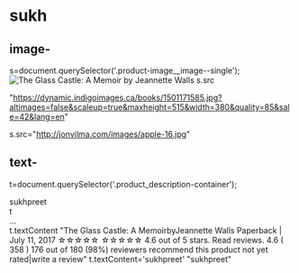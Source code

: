 # sukh
## image-
s=document.querySelector('.product-image__image--single');
<img class="product-image__image--single" src="http://jonvilma.com/images/apple-16.jpg" data-a8n="product-image__image" alt="The Glass Castle: A Memoir by Jeannette Walls">
s.src

"https://dynamic.indigoimages.ca/books/1501171585.jpg?altimages=false&scaleup=true&maxheight=515&width=380&quality=85&sale=42&lang=en"

s.src="http://jonvilma.com/images/apple-16.jpg"

## text-

t=document.querySelector('.product_description-container');
<div class=​"product_description-container" itemscope itemtype=​"http:​/​/​schema.org/​Product">​sukhpreet​</div>​
t
<div class=​"product_description-container" itemscope itemtype=​"http:​/​/​schema.org/​Product">​…​</div>​
t.textContent
"The Glass Castle: A MemoirbyJeannette Walls Paperback | July 11, 2017   
                         ☆☆☆☆☆     ☆☆☆☆☆         4.6 out of 5 stars. Read reviews.             
   4.6   
         (   358    )                176 out of 180 (98%) reviewers recommend this product                             
   not yet rated|write a review"
t.textContent='sukhpreet'
"sukhpreet"


















































































